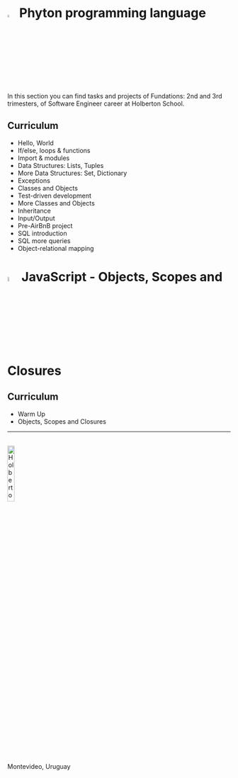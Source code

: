 # <a  href="https://www.python.org/"> <img src="https://upload.wikimedia.org/wikipedia/commons/thumb/1/1f/Python_logo_01.svg/800px-Python_logo_01.svg.png" alt="Python Language" width=4% heigth=4% ></img></a> **Phyton programming language**

In this section you can find tasks and projects of Fundations: 2nd and 3rd trimesters, of Software Engineer career at Holberton School.

## Curriculum
- Hello, World  
- If/else, loops & functions
- Import & modules
- Data Structures: Lists, Tuples
- More Data Structures: Set, Dictionary
- Exceptions
- Classes and Objects
- Test-driven development
- More Classes and Objects
- Inheritance
- Input/Output
- Pre-AirBnB project
- SQL introduction
- SQL more queries
- Object-relational mapping


# <a  href="https://www.python.org/"> <img src="https://upload.wikimedia.org/wikipedia/commons/3/3b/Javascript_Logo.png" alt="JS Language" width=5%></img></a> JavaScript - Objects, Scopes and Closures

## Curriculum
- Warm Up
- Objects, Scopes and Closures

<hr>
<br>
<a> <img src="https://apply.holbertonschool.com/holberton-logo.png" alt="Holberton logo" width=18% heigth=18% ></img></a>

Montevideo, Uruguay